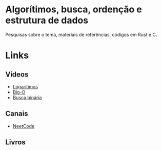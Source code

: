 # Algorítimos, busca, ordenção e estrutura de dados
Pesquisas sobre o tema, materiais de referências, códigos em Rust e C.

# Links

  ## Vídeos
  * [Logarítimos]()
  * [Big-O](https://www.youtube.com/watch?v=BgLTDT03QtU)
  * [Busca binária](https://www.youtube.com/watch?v=doDgEcJ0-gM)


  ## Canais
  * [NeetCode](https://www.youtube.com/@NeetCodeIO/videos)
    
  ## Livros
